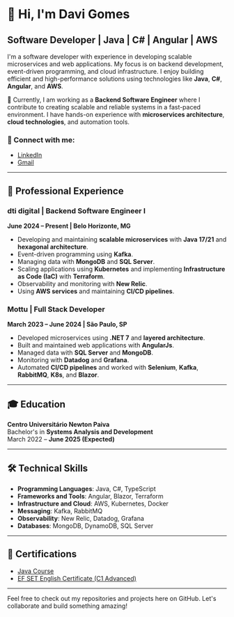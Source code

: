 # 👋 Hi, I'm Davi Gomes

## Software Developer | Java | C# | Angular | AWS

I'm a software developer with experience in developing scalable microservices and web applications. My focus is on backend development, event-driven programming, and cloud infrastructure. I enjoy building efficient and high-performance solutions using technologies like **Java**, **C#**, **Angular**, and **AWS**.

🔧 Currently, I am working as a **Backend Software Engineer** where I contribute to creating scalable and reliable systems in a fast-paced environment. I have hands-on experience with **microservices architecture**, **cloud technologies**, and automation tools.

### 🔗 Connect with me:
- [LinkedIn](https://www.linkedin.com/in/dgomes04)
- [Gmail](mailto:gdavi989@gmail.com)

---

## 💼 Professional Experience

### dti digital | Backend Software Engineer I 
**June 2024 – Present | Belo Horizonte, MG**

- Developing and maintaining **scalable microservices** with **Java 17/21** and **hexagonal architecture**.
- Event-driven programming using **Kafka**.
- Managing data with **MongoDB** and **SQL Server**.
- Scaling applications using **Kubernetes** and implementing **Infrastructure as Code (IaC)** with **Terraform**.
- Observability and monitoring with **New Relic**.
- Using **AWS services** and maintaining **CI/CD pipelines**.

### Mottu | Full Stack Developer
**March 2023 – June 2024 | São Paulo, SP**

- Developed microservices using **.NET 7** and **layered architecture**.
- Built and maintained web applications with **AngularJs**.
- Managed data with **SQL Server** and **MongoDB**.
- Monitoring with **Datadog** and **Grafana**.
- Automated **CI/CD pipelines** and worked with **Selenium**, **Kafka**, **RabbitMQ**, **K8s**, and **Blazor**.

---

## 🎓 Education
**Centro Universitário Newton Paiva**  
Bachelor's in **Systems Analysis and Development**  
March 2022 – **June 2025 (Expected)**

---

## 🛠️ Technical Skills

- **Programming Languages**: Java, C#, TypeScript
- **Frameworks and Tools**: Angular, Blazor, Terraform
- **Infrastructure and Cloud**: AWS, Kubernetes, Docker
- **Messaging**: Kafka, RabbitMQ
- **Observability**: New Relic, Datadog, Grafana
- **Databases**: MongoDB, DynamoDB, SQL Server

---

## 📜 Certifications

- [Java Course](https://app.rocketseat.com.br/certificates/c3e640ae-4399-40e4-828a-6d700736d4f4)
- [EF SET English Certificate (C1 Advanced)](https://cert.efset.org/NYVJEN)

---

Feel free to check out my repositories and projects here on GitHub. Let's collaborate and build something amazing!
